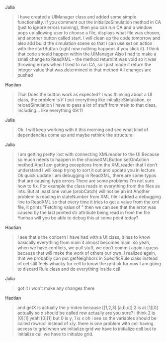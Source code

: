 Julia
>I have created a UIManager class and added some simple functionality. If you comment out the initializeSimulation method in CA (just to ignore errors running), then you can run CA and a window pops up allowing user to choose a file, displays what file was chosen, and another button called start. I will clean up the code tomorrow and also add build the simulation scene so that i can use set on action with the startButton (right now nothing happens if you click it). I think that code should happen within the UIManager
Also I had to make a small change to ReadXML - the method returnInt was void so it was throwing errors when I tried to run CA, so I just made it return the Integer value that was determined in that method
All changes are pushed

Haotian
>Thx!
Does the button work as expected?
I was thinking about a UI class, the problem is if I put everything like initializeSimulation, or reloadSimulation
I have to pass a lot of stuff from main to that class, including... like everything
09:11

Julia
>Ok. I will keep working with it this morning and see what kind of dependencies come up and maybe rethink the structure

Julia
>I am getting pretty lost with connecting XMLreader to the UI
Because so much needs to happen in the chooseXMLButton.setOnAction method
And I am getting exceptions from the XMLreader that I don't understand
I will keep trying to sort it out and update you in lecture
Ok quick update I am debugging in ReadXML, there are some typos that are causing type errors
There are some problems I'm not sure how to fix. For example the class reads in everything from the files as ints. But at least one value (probCatch) will not be an int
Another problem is reading in stateNumber from XML file
I added a debugging line to ReadXML so that every time it tries to get a value from the xml file, it prints "Fetching value of <str>" then we can see that the error was caused by the last printed str attribute being read in from the file
Yunhao will you be able to debug this at some point today?

Haotian
>I see that's the concern I have had with a UI class, it has to know basically everything from main
 it almost becomes main. so yeah, when we have conflicts, we pull stuff, we don't commit again i guess because that will make the work of others our own. I realized again, that we probably can put getNeighbors in SpecificRule class instead of cel still feels whacky for cell to know the grid.ok for now I am going to discard Rule class and do everything inside cell

 Julia
 > got it i won't make any changes there

 Haotian
 >and getX is actually the y-index
 because
 [[1,2,3]
  [a,b,c]]
 2 is at [1][0] actually
 so x should be called row actually
 are you sure? i think 2 is [0][1]
 yeah [0][1]
 but 0 is y, 1 is x
 oh i see
 so the variables should be called row/col instead of x/y.
 there is one problem with cell having access to grid
 when we initialize grid
 we have to initialize cell
 but to initialize cell
 we have to initialze grid.